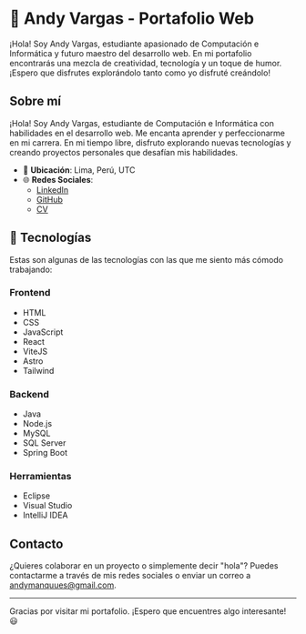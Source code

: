 # 🚀 Andy Vargas - Portafolio Web

¡Hola! Soy Andy Vargas, estudiante apasionado de Computación e Informática y futuro maestro del desarrollo web. En mi portafolio encontrarás una mezcla de creatividad, tecnología y un toque de humor. ¡Espero que disfrutes explorándolo tanto como yo disfruté creándolo!

## Sobre mí

¡Hola! Soy Andy Vargas, estudiante de Computación e Informática con habilidades en el desarrollo web. Me encanta aprender y perfeccionarme en mi carrera. En mi tiempo libre, disfruto explorando nuevas tecnologías y creando proyectos personales que desafían mis habilidades.

- 🏡 **Ubicación**: Lima, Perú, UTC
- 🌐 **Redes Sociales**: 
  - [LinkedIn](https://www.linkedin.com/in/andy-camilo-vargas-vargas-9b8421274/)
  - [GitHub](https://github.com/andycvv)
  - [CV](https://drive.google.com/file/d/1_Mr4CcBO3Lc0VvhXnFU8Nr9kr5ahQzsm/view?usp=sharing)

## 🚀 Tecnologías

Estas son algunas de las tecnologías con las que me siento más cómodo trabajando:

### Frontend
- HTML
- CSS
- JavaScript
- React
- ViteJS
- Astro
- Tailwind

### Backend
- Java
- Node.js
- MySQL
- SQL Server
- Spring Boot

### Herramientas
- Eclipse
- Visual Studio
- IntelliJ IDEA

## Contacto

¿Quieres colaborar en un proyecto o simplemente decir "hola"? Puedes contactarme a través de mis redes sociales o enviar un correo a [andymanquues@gmail.com](mailto:andymanquues@gmail.com).

---

Gracias por visitar mi portafolio. ¡Espero que encuentres algo interesante! 😃
